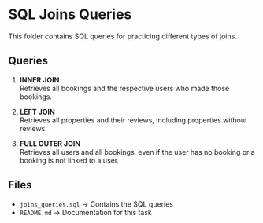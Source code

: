 # SQL Joins Queries

This folder contains SQL queries for practicing different types of joins.

## Queries

1. **INNER JOIN**  
   Retrieves all bookings and the respective users who made those bookings.  

2. **LEFT JOIN**  
   Retrieves all properties and their reviews, including properties without reviews.  

3. **FULL OUTER JOIN**  
   Retrieves all users and all bookings, even if the user has no booking or a booking is not linked to a user.  

## Files
- `joins_queries.sql` → Contains the SQL queries
- `README.md` → Documentation for this task
